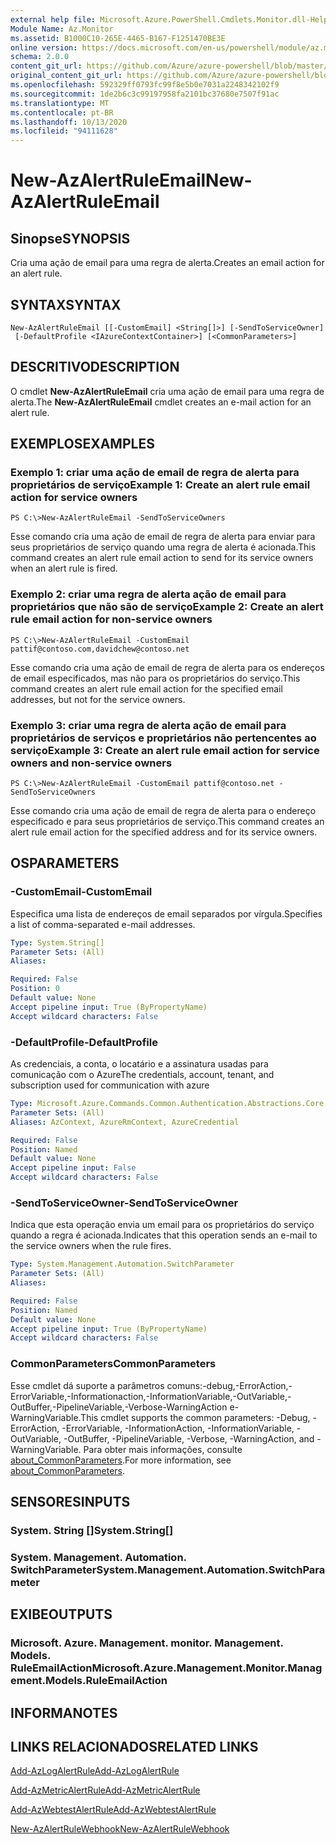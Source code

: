 ```yaml
---
external help file: Microsoft.Azure.PowerShell.Cmdlets.Monitor.dll-Help.xml
Module Name: Az.Monitor
ms.assetid: B1000C10-265E-4465-B167-F1251470BE3E
online version: https://docs.microsoft.com/en-us/powershell/module/az.monitor/new-azalertruleemail
schema: 2.0.0
content_git_url: https://github.com/Azure/azure-powershell/blob/master/src/Monitor/Monitor/help/New-AzAlertRuleEmail.md
original_content_git_url: https://github.com/Azure/azure-powershell/blob/master/src/Monitor/Monitor/help/New-AzAlertRuleEmail.md
ms.openlocfilehash: 592329ff0793fc99f8e5b0e7031a2248342102f9
ms.sourcegitcommit: 1de2b6c3c99197958fa2101bc37680e7507f91ac
ms.translationtype: MT
ms.contentlocale: pt-BR
ms.lasthandoff: 10/13/2020
ms.locfileid: "94111628"
---
```

# <span data-ttu-id="7ff66-101">New-AzAlertRuleEmail</span><span class="sxs-lookup"><span data-stu-id="7ff66-101">New-AzAlertRuleEmail</span></span>

## <span data-ttu-id="7ff66-102">Sinopse</span><span class="sxs-lookup"><span data-stu-id="7ff66-102">SYNOPSIS</span></span>
<span data-ttu-id="7ff66-103">Cria uma ação de email para uma regra de alerta.</span><span class="sxs-lookup"><span data-stu-id="7ff66-103">Creates an email action for an alert rule.</span></span>

## <span data-ttu-id="7ff66-104">SYNTAX</span><span class="sxs-lookup"><span data-stu-id="7ff66-104">SYNTAX</span></span>

```
New-AzAlertRuleEmail [[-CustomEmail] <String[]>] [-SendToServiceOwner]
 [-DefaultProfile <IAzureContextContainer>] [<CommonParameters>]
```

## <span data-ttu-id="7ff66-105">DESCRITIVO</span><span class="sxs-lookup"><span data-stu-id="7ff66-105">DESCRIPTION</span></span>
<span data-ttu-id="7ff66-106">O cmdlet **New-AzAlertRuleEmail** cria uma ação de email para uma regra de alerta.</span><span class="sxs-lookup"><span data-stu-id="7ff66-106">The **New-AzAlertRuleEmail** cmdlet creates an e-mail action for an alert rule.</span></span>

## <span data-ttu-id="7ff66-107">EXEMPLOS</span><span class="sxs-lookup"><span data-stu-id="7ff66-107">EXAMPLES</span></span>

### <span data-ttu-id="7ff66-108">Exemplo 1: criar uma ação de email de regra de alerta para proprietários de serviço</span><span class="sxs-lookup"><span data-stu-id="7ff66-108">Example 1: Create an alert rule email action for service owners</span></span>
```
PS C:\>New-AzAlertRuleEmail -SendToServiceOwners
```

<span data-ttu-id="7ff66-109">Esse comando cria uma ação de email de regra de alerta para enviar para seus proprietários de serviço quando uma regra de alerta é acionada.</span><span class="sxs-lookup"><span data-stu-id="7ff66-109">This command creates an alert rule email action to send for its service owners when an alert rule is fired.</span></span>

### <span data-ttu-id="7ff66-110">Exemplo 2: criar uma regra de alerta ação de email para proprietários que não são de serviço</span><span class="sxs-lookup"><span data-stu-id="7ff66-110">Example 2: Create an alert rule email action for non-service owners</span></span>
```
PS C:\>New-AzAlertRuleEmail -CustomEmail pattif@contoso.com,davidchew@contoso.net
```

<span data-ttu-id="7ff66-111">Esse comando cria uma ação de email de regra de alerta para os endereços de email especificados, mas não para os proprietários do serviço.</span><span class="sxs-lookup"><span data-stu-id="7ff66-111">This command creates an alert rule email action for the specified email addresses, but not for the service owners.</span></span>

### <span data-ttu-id="7ff66-112">Exemplo 3: criar uma regra de alerta ação de email para proprietários de serviços e proprietários não pertencentes ao serviço</span><span class="sxs-lookup"><span data-stu-id="7ff66-112">Example 3: Create an alert rule email action for service owners and non-service owners</span></span>
```
PS C:\>New-AzAlertRuleEmail -CustomEmail pattif@contoso.net -SendToServiceOwners
```

<span data-ttu-id="7ff66-113">Esse comando cria uma ação de email de regra de alerta para o endereço especificado e para seus proprietários de serviço.</span><span class="sxs-lookup"><span data-stu-id="7ff66-113">This command creates an alert rule email action for the specified address and for its service owners.</span></span>

## <span data-ttu-id="7ff66-114">OS</span><span class="sxs-lookup"><span data-stu-id="7ff66-114">PARAMETERS</span></span>

### <span data-ttu-id="7ff66-115">-CustomEmail</span><span class="sxs-lookup"><span data-stu-id="7ff66-115">-CustomEmail</span></span>
<span data-ttu-id="7ff66-116">Especifica uma lista de endereços de email separados por vírgula.</span><span class="sxs-lookup"><span data-stu-id="7ff66-116">Specifies a list of comma-separated e-mail addresses.</span></span>

```yaml
Type: System.String[]
Parameter Sets: (All)
Aliases:

Required: False
Position: 0
Default value: None
Accept pipeline input: True (ByPropertyName)
Accept wildcard characters: False
```

### <span data-ttu-id="7ff66-117">-DefaultProfile</span><span class="sxs-lookup"><span data-stu-id="7ff66-117">-DefaultProfile</span></span>
<span data-ttu-id="7ff66-118">As credenciais, a conta, o locatário e a assinatura usadas para comunicação com o Azure</span><span class="sxs-lookup"><span data-stu-id="7ff66-118">The credentials, account, tenant, and subscription used for communication with azure</span></span>

```yaml
Type: Microsoft.Azure.Commands.Common.Authentication.Abstractions.Core.IAzureContextContainer
Parameter Sets: (All)
Aliases: AzContext, AzureRmContext, AzureCredential

Required: False
Position: Named
Default value: None
Accept pipeline input: False
Accept wildcard characters: False
```

### <span data-ttu-id="7ff66-119">-SendToServiceOwner</span><span class="sxs-lookup"><span data-stu-id="7ff66-119">-SendToServiceOwner</span></span>
<span data-ttu-id="7ff66-120">Indica que esta operação envia um email para os proprietários do serviço quando a regra é acionada.</span><span class="sxs-lookup"><span data-stu-id="7ff66-120">Indicates that this operation sends an e-mail to the service owners when the rule fires.</span></span>

```yaml
Type: System.Management.Automation.SwitchParameter
Parameter Sets: (All)
Aliases:

Required: False
Position: Named
Default value: None
Accept pipeline input: True (ByPropertyName)
Accept wildcard characters: False
```

### <span data-ttu-id="7ff66-121">CommonParameters</span><span class="sxs-lookup"><span data-stu-id="7ff66-121">CommonParameters</span></span>
<span data-ttu-id="7ff66-122">Esse cmdlet dá suporte a parâmetros comuns:-debug,-ErrorAction,-ErrorVariable,-Informationaction,-InformationVariable,-OutVariable,-OutBuffer,-PipelineVariable,-Verbose-WarningAction e-WarningVariable.</span><span class="sxs-lookup"><span data-stu-id="7ff66-122">This cmdlet supports the common parameters: -Debug, -ErrorAction, -ErrorVariable, -InformationAction, -InformationVariable, -OutVariable, -OutBuffer, -PipelineVariable, -Verbose, -WarningAction, and -WarningVariable.</span></span> <span data-ttu-id="7ff66-123">Para obter mais informações, consulte [about_CommonParameters](http://go.microsoft.com/fwlink/?LinkID=113216).</span><span class="sxs-lookup"><span data-stu-id="7ff66-123">For more information, see [about_CommonParameters](http://go.microsoft.com/fwlink/?LinkID=113216).</span></span>

## <span data-ttu-id="7ff66-124">SENSORES</span><span class="sxs-lookup"><span data-stu-id="7ff66-124">INPUTS</span></span>

### <span data-ttu-id="7ff66-125">System. String []</span><span class="sxs-lookup"><span data-stu-id="7ff66-125">System.String[]</span></span>

### <span data-ttu-id="7ff66-126">System. Management. Automation. SwitchParameter</span><span class="sxs-lookup"><span data-stu-id="7ff66-126">System.Management.Automation.SwitchParameter</span></span>

## <span data-ttu-id="7ff66-127">EXIBE</span><span class="sxs-lookup"><span data-stu-id="7ff66-127">OUTPUTS</span></span>

### <span data-ttu-id="7ff66-128">Microsoft. Azure. Management. monitor. Management. Models. RuleEmailAction</span><span class="sxs-lookup"><span data-stu-id="7ff66-128">Microsoft.Azure.Management.Monitor.Management.Models.RuleEmailAction</span></span>

## <span data-ttu-id="7ff66-129">INFORMA</span><span class="sxs-lookup"><span data-stu-id="7ff66-129">NOTES</span></span>

## <span data-ttu-id="7ff66-130">LINKS RELACIONADOS</span><span class="sxs-lookup"><span data-stu-id="7ff66-130">RELATED LINKS</span></span>

[<span data-ttu-id="7ff66-131">Add-AzLogAlertRule</span><span class="sxs-lookup"><span data-stu-id="7ff66-131">Add-AzLogAlertRule</span></span>](./Add-AzLogAlertRule.md)

[<span data-ttu-id="7ff66-132">Add-AzMetricAlertRule</span><span class="sxs-lookup"><span data-stu-id="7ff66-132">Add-AzMetricAlertRule</span></span>](./Add-AzMetricAlertRule.md)

[<span data-ttu-id="7ff66-133">Add-AzWebtestAlertRule</span><span class="sxs-lookup"><span data-stu-id="7ff66-133">Add-AzWebtestAlertRule</span></span>](./Add-AzWebtestAlertRule.md)

[<span data-ttu-id="7ff66-134">New-AzAlertRuleWebhook</span><span class="sxs-lookup"><span data-stu-id="7ff66-134">New-AzAlertRuleWebhook</span></span>](./New-AzAlertRuleWebhook.md)


